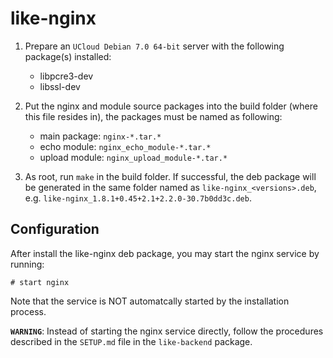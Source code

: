 # like-nginx

1. Prepare an `UCloud Debian 7.0 64-bit` server with the following package(s) 
   installed:

    * libpcre3-dev
    * libssl-dev

2. Put the nginx and module source packages into the build folder (where 
   this file resides in), the packages must be named as following:

    * main package: `nginx-*.tar.*`
    * echo module: `nginx_echo_module-*.tar.*`
    * upload module: `nginx_upload_module-*.tar.*`

3. As root, run `make` in the build folder. If successful, the deb package 
   will be generated in the same folder named as `like-nginx_<versions>.deb`,
   e.g. `like-nginx_1.8.1+0.45+2.1+2.2.0-30.7b0dd3c.deb`.

## Configuration

After install the like-nginx deb package, you may start the nginx service
by running:

    # start nginx

Note that the service is NOT automatcally started by the installation
process.

**`WARNING`**: Instead of starting the nginx service directly, follow
the procedures described in the `SETUP.md` file in the `like-backend`
package.
